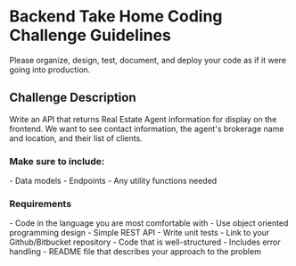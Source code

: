 <h1>Backend Take Home Coding Challenge Guidelines</h1>

Please organize, design, test, document, and deploy your code as if it were going into production.

<h2>Challenge Description</h2>

Write an API that returns Real Estate Agent information for display on the frontend. We want to see contact information,
the agent's brokerage name and location, and their list of clients.

<h3>Make sure to include:</h3>
- Data models
- Endpoints
- Any utility functions needed

<h3>Requirements</h3>
- Code in the language you are most comfortable with
- Use object oriented programming design
- Simple REST API
- Write unit tests
- Link to your Github/Bitbucket repository
- Code that is well-structured
- Includes error handling
- README file that describes your approach to the problem
